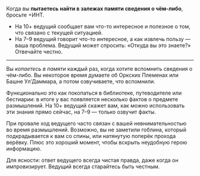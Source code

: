Когда вы **пытаетесь найти в залежах памяти сведения о чём-либо**, бросьте +ИНТ.
- На 10+ ведущий сообщает вам что-то интересное и полезное о том, что связано с текущей ситуацией.
- На 7–9 ведущий говорит что-то интересное, а как извлечь пользу — ваша проблема. Ведущий может спросить: «Откуда вы это знаете?» Отвечайте честно.

---
Вы *копаетесь в памяти* каждый раз, когда хотите вспомнить сведения о чём-либо. Вы некоторое время думаете об Оркских Племенах или Башне Ул’Даммара, а потом озвучиваете, что вспомнили.

Функционально это как покопаться в библиотеке, путеводителе или бестиарии: в итоге у вас появляется несколько фактов о предмете размышлений. На 10+ ведущий скажет вам, как можно использовать эти знания прямо сейчас, на 7–9 — только озвучит факты.

При провале ход ведущего часто связан с вашей невнимательностью во время размышлений. Возможно, вы не заметили гоблина, который подкрадывается к вам со спины, или натянутую поперёк прохода верёвку. Плюс это хороший момент, чтобы вскрыть неудобную герою информацию.

Для ясности: ответ ведущего всегда чистая правда, даже когда он импровизирует. Ведущий всегда старайтесь быть честным.